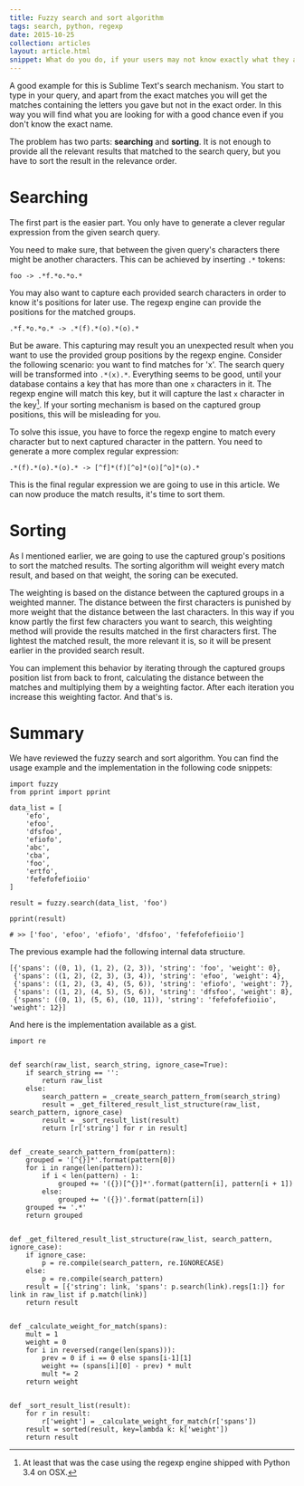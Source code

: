 ```yaml
---
title: Fuzzy search and sort algorithm
tags: search, python, regexp
date: 2015-10-25
collection: articles
layout: article.html
snippet: What do you do, if your users may not know exactly what they are looking for while typing into a search field. You can try to provide all relevant matches based on the typed in characters. Time to search in a fuzzy way.
---
```



A good example for this is Sublime Text's search mechanism. You start to type in
your query, and apart from the exact matches you will get the matches containing
the letters you gave but not in the exact order. In this way you will find what
you are looking for with a good chance even if you don't know the exact name.

The problem has two parts: __searching__ and __sorting__. It is not enough to
provide all the relevant results that matched to the search query, but you have
to sort the result in the relevance order.

# Searching

The first part is the easier part. You only have to generate a clever regular
expression from the given search query.

You need to make sure, that between the given query's characters there might be
another characters. This can be achieved by inserting `.*` tokens:

``` 
foo -> .*f.*o.*o.*
```

You may also want to capture each provided search characters in order to know
it's positions for later use. The regexp engine can provide the positions for
the matched groups.

``` 
.*f.*o.*o.* -> .*(f).*(o).*(o).*
```

But be aware. This capturing may result you an unexpected result when you want
to use the provided group positions by the regexp engine. Consider the following
scenario: you want to find matches for 'x'. The search query will be transformed
into `.*(x).*`. Everything seems to be good, until your database contains a key
that has more than one `x` characters in it. The regexp engine will match this
key, but it will capture the last `x` character in the key[^1]. If your sorting
mechanism is based on the captured group positions, this will be misleading for
you.

To solve this issue, you have to force the regexp engine to match every
character but to next captured character in the pattern. You need to generate a
more complex regular expression:

``` 
.*(f).*(o).*(o).* -> [^f]*(f)[^o]*(o)[^o]*(o).*
```

This is the final regular expression we are going to use in this article. We can
now produce the match results, it's time to sort them.

# Sorting

As I mentioned earlier, we are going to use the captured group's positions to
sort the matched results. The sorting algorithm will weight every match result,
and based on that weight, the soring can be executed.

The weighting is based on the distance between the captured groups in a weighted
manner. The distance between the first characters is punished by more weight
that the distance between the last characters. In this way if you know partly
the first few characters you want to search, this weighting method will provide
the results matched in the first characters first. The lightest the matched
result, the more relevant it is, so it will be present earlier in the provided
search result.

You can implement this behavior by iterating through the captured groups
position list from back to front, calculating the distance between the matches
and multiplying them by a weighting factor. After each iteration you increase
this weighting factor. And that's is.

# Summary

We have reviewed the fuzzy search and sort algorithm. You can find the usage
example and the implementation in the following code snippets:

``` 
import fuzzy
from pprint import pprint

data_list = [
    'efo',
    'efoo',
    'dfsfoo',
    'efiofo',
    'abc',
    'cba',
    'foo',
    'ertfo',
    'fefefofefioiio'
]

result = fuzzy.search(data_list, 'foo')

pprint(result)

# >> ['foo', 'efoo', 'efiofo', 'dfsfoo', 'fefefofefioiio']
```

The previous example had the following internal data structure.

```
[{'spans': ((0, 1), (1, 2), (2, 3)), 'string': 'foo', 'weight': 0},
 {'spans': ((1, 2), (2, 3), (3, 4)), 'string': 'efoo', 'weight': 4},
 {'spans': ((1, 2), (3, 4), (5, 6)), 'string': 'efiofo', 'weight': 7},
 {'spans': ((1, 2), (4, 5), (5, 6)), 'string': 'dfsfoo', 'weight': 8},
 {'spans': ((0, 1), (5, 6), (10, 11)), 'string': 'fefefofefioiio', 'weight': 12}]
```

And here is the implementation available as a gist.

```
import re


def search(raw_list, search_string, ignore_case=True):
    if search_string == '':
        return raw_list
    else:
        search_pattern = _create_search_pattern_from(search_string)
        result = _get_filtered_result_list_structure(raw_list, search_pattern, ignore_case)
        result = _sort_result_list(result)
        return [r['string'] for r in result]


def _create_search_pattern_from(pattern):
    grouped = '[^{}]*'.format(pattern[0])
    for i in range(len(pattern)):
        if i < len(pattern) - 1:
            grouped += '({})[^{}]*'.format(pattern[i], pattern[i + 1])
        else:
            grouped += '({})'.format(pattern[i])
    grouped += '.*'
    return grouped


def _get_filtered_result_list_structure(raw_list, search_pattern, ignore_case):
    if ignore_case:
        p = re.compile(search_pattern, re.IGNORECASE)
    else:
        p = re.compile(search_pattern)
    result = [{'string': link, 'spans': p.search(link).regs[1:]} for link in raw_list if p.match(link)]
    return result


def _calculate_weight_for_match(spans):
    mult = 1
    weight = 0
    for i in reversed(range(len(spans))):
        prev = 0 if i == 0 else spans[i-1][1]
        weight += (spans[i][0] - prev) * mult
        mult *= 2
    return weight


def _sort_result_list(result):
    for r in result:
        r['weight'] = _calculate_weight_for_match(r['spans'])
    result = sorted(result, key=lambda k: k['weight'])
    return result
```

[^1]: At least that was the case using the regexp engine shipped with Python 3.4 on OSX.
